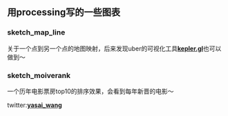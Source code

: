 ## 用processing写的一些图表

### sketch_map_line
关于一个点到另一个点的地图映射，后来发现uber的可视化工具[**kepler.gl**](http://kepler.gl/#/demo)也可以做到～

### sketch_moiverank
一个历年电影票房top10的排序效果，会看到每年新晋的电影～


twitter:[**yasai_wang**](https://twitter.com/yasai_wang)
